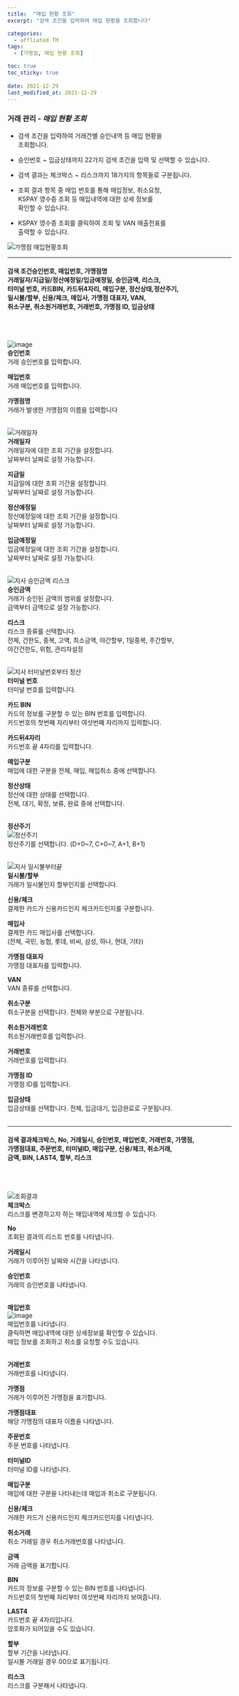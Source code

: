 ```yaml
---
title:  "매입 현황 조회"
excerpt: "검색 조건을 입력하여 매입 현황을 조회합니다"

categories:
  - affliated TM
tags:
  - [가맹점, 매입 현황 조회]

toc: true
toc_sticky: true
 
date: 2021-12-29
last_modified_at: 2021-12-29
---
```

### 거래 관리 - *매입 현황 조회*
- 검색 조건을 입력하여 거래건별 승인내역 등 매입 현황을<br>조회합니다.

- 승인번호 ~ 입금상태까지 22가지 검색 조건을 입력 및 선택할 수 있습니다.

- 검색 결과는 체크박스 ~ 리스크까지 18가지의 항목들로 구분됩니다.

- 조회 결과 항목 중 매입 번호를 통해 매입정보, 취소요청,<br>KSPAY 영수증 조회 등 매입내역에 대한 상세 정보를<br>확인할 수 있습니다.

- KSPAY 영수증 조회를 클릭하여 조회 및 VAN 매출전표를<br>출력할 수 있습니다.

![가맹점 매입현황조회](https://user-images.githubusercontent.com/95394003/147629993-ec522f9e-4e87-460f-8dbc-47cd4d13914d.jpeg)

---

#### 검색 조건승인번호, 매입번호, 가맹점명<br>거래일자/지급일/정산예정일/입금예정일, 승인금액, 리스크,<br>터미널 번호, 카드BIN, 카드뒤4자리, 매입구분, 정산상태,정산주기,<br>일시불/할부, 신용/체크, 매입사, 가맹점 대표자, VAN,<br>취소구분, 취소원거래번호, 거래번호, 가맹점 ID, 입금상태<br>
<br>
<br>

![image](https://user-images.githubusercontent.com/95394003/146481772-129ea77c-27de-4d95-84df-cc3dd5c0a795.jpeg)<br>
**승인번호**<br>
거래 승인번호를 입력합니다.

**매입번호**<br>
거래 매입번호를 입력합니다.

**가맹점명**<br>
거래가 발생한 가맹점의 이름을 입력합니다
<br>
<br>

![거래일자](https://user-images.githubusercontent.com/95394003/146482288-281b97a7-3e60-4c56-b40a-b5889a1299c7.jpeg)<br>
**거래일자**<br>
거래일자에 대한 조회 기간을 설정합니다.<br>날짜부터 날짜로 설정 가능합니다.

**지급일**<br>
지급일에 대한 조회 기간을 설정합니다.<br>날짜부터 날짜로 설정 가능합니다.

**정산예정일**<br>
정산예정일에 대한 조회 기간을 설정합니다.<br>날짜부터 날짜로 설정 가능합니다.

**입금예정일**<br>
입금예정일에 대한 조회 기간을 설정합니다.<br>날짜부터 날짜로 설정 가능합니다.
<br>
<br>

![지사 승인금액 리스크](https://user-images.githubusercontent.com/95394003/147440848-18497c58-dec9-494f-a31e-e69c64973887.jpeg)<br>
**승인금액**<br>
거래가 승인된 금액의 범위를 설정합니다.<br>금액부터 금액으로 설정 가능합니다.

**리스크**<br>
리스크 종류를 선택합니다.<br>
전체, 건한도, 중복, 고액, 최소금액, 야간할부, 1일중복, 주간할부,<br> 야간건한도, 위험, 관리자설정
<br>
<br>

![지사 터미널번호부터 정산](https://user-images.githubusercontent.com/95394003/147441145-bad576a9-a7c3-4fff-b6d1-c8fb415994aa.jpeg)<br>
**터미널 번호**<br>
터미널 번호를 입력합니다.

**카드 BIN**<br>
카드의 정보를 구분할 수 있는 BIN 번호를 입력합니다.<br>
카드번호의 첫번째 자리부터 여섯번째 자리까지 입력합니다.

**카드뒤4자리**<br>
카드번호 끝 4자리를 입력합니다.

**매입구분**<br>
매입에 대한 구분을 전체, 매입, 매입취소 중에 선택합니다.

**정산상태**<br>
정산에 대한 상태를 선택합니다.<br>
전체, 대기, 확정, 보류, 완료 중에 선택합니다.
<br>
<br>

**정산주기**<br>
![정산주기](https://user-images.githubusercontent.com/95394003/146488198-6ca8c161-13e2-48b5-825d-f89fe582569b.jpeg)
<br>정산주기를 선택합니다. (D+0~7, C+0~7, A+1, B+1)
<br>
<br>

![지사 일시불부터끝](https://user-images.githubusercontent.com/95394003/147441230-0b2b6c98-46ed-43de-8e11-be7868fcbde0.jpeg)<br>
**일시불/할부**<br>
거래가 일시불인지 할부인지를 선택합니다.

**신용/체크**<br>
결제한 카드가 신용카드인지 체크카드인지를 구분합니다.

**매입사**<br>
결제한 카드 매입사를 선택합니다.<br>
(전체, 국민, 농협, 롯데, 비씨, 삼성, 하나, 현대, 기타)

**가맹점 대표자**<br>
가맹점 대표자를 입력합니다.

**VAN**<br>
VAN 종류를 선택합니다.

**취소구분**<br>
취소구분을 선택합니다. 전체와 부분으로 구분됩니다.

**취소원거래번호**<br>
취소원거래번호를 입력합니다.

**거래번호**<br>
거래번호를 입력합니다.

**가맹점 ID**<br>
가맹점 ID를 입력합니다.

**입금상태**<br>
입금상태를 선택합니다. 전체, 입금대기, 입금완료로 구분됩니다.
<br>
<br>

---

#### 검색 결과체크박스, No, 거래일시, 승인번호, 매입번호, 거래번호, 가맹점,<br> 가맹점대표, 주문번호, 터미널ID, 매입구분, 신용/체크, 취소거래,<br> 금액, BIN, LAST4, 할부, 리스크<br>
<br>
<br>

![조회결과](https://user-images.githubusercontent.com/95394003/146479953-2adedabb-d3a8-4b89-9aa9-31b72fe795e4.jpeg)<br>
**체크박스**<br>
리스크를 변경하고자 하는 매입내역에 체크할 수 있습니다.

**No**<br>
조회된 결과의 리스트 번호를 나타냅니다.

**거래일시**<br>
거래가 이루어진 날짜와 시간을 나타냅니다.

**승인번호**<br>
거래의 승인번호를 나타냅니다.
<br>
<br>

**매입번호**<br>
![image](https://user-images.githubusercontent.com/95394003/147442074-d093c8d0-b87d-4029-aa27-84a1eeda66ad.png)
<br>매입번호를 나타냅니다.<br>클릭하면 매입내역에 대한 상세정보를 확인할 수 있습니다. <br>
매입 정보를 조회하고 취소를 요청할 수도 있습니다.
<br>
<br>

**거래번호**<br>
거래번호를 나타냅니다.

**가맹점**<br>
거래가 이루어진 가맹점을 표기합니다.

**가맹점대표**<br>
해당 가맹점의 대표자 이름을 나타냅니다.

**주문번호**<br>
주문 번호를 나타냅니다.

**터미널ID**<br>
터미널 ID를 나타냅니다.

**매입구분**<br>
매입에 대한 구분을 나타내는데 매입과 취소로 구분됩니다.

**신용/체크**<br>
거래한 카드가 신용카드인지 체크카드인지를 나타냅니다.

**취소거래**<br>
취소 거래일 경우 취소거래번호를 나타냅니다.

**금액**<br>
거래 금액을 표기합니다.

**BIN**<br>
카드의 정보를 구분할 수 있는 BIN 번호를 나타냅니다.<br>
카드번호의 첫번째 자리부터 여섯번째 자리까지 보여줍니다.

**LAST4**<br>
카드번호 끝 4자리입니다.<br>
암호화가 되어있을 수도 있습니다.

**할부**<br>
할부 기간을 나타냅니다.<br>
일시불 거래일 경우 00으로 표기됩니다.

**리스크**<br>
리스크를 구분해서 나타냅니다. 